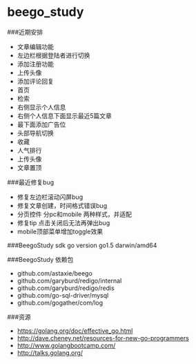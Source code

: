 # beego_study
 
###近期安排
  * 文章编辑功能
  * 左边栏根据登陆者进行切换
  * 添加注册功能
  * 上传头像
  * 添加评论回复
  * 首页
  * 检索
  * 右侧显示个人信息
  * 右侧个人信息下面显示最近5篇文章
  * 最下面添加广告位
  * 头部导航切换
  * 收藏
  * 人气排行
  * 上传头像
  * 文章置顶
  
  
###最近修复bug

 * 修复左边栏滚动闪屏bug
 * 修复文章创建，时间格式错误bug
 * 分页控件 分pc和mobile 两种样式，并适配
 * 修复tip 点击关闭后无法再弹出bug
 * mobile顶部菜单增加toggle效果
 

###BeegoStudy sdk
go version go1.5 darwin/amd64

###BeegoStudy 依赖包
 * github.com/astaxie/beego
 * github.com/garyburd/redigo/internal
 * github.com/garyburd/redigo/redis
 * github.com/go-sql-driver/mysql
 * github.com/gogather/com/log

###资源
 * https://golang.org/doc/effective_go.html
 * http://dave.cheney.net/resources-for-new-go-programmers
 * http://www.golangbootcamp.com/
 * http://talks.golang.org/
  
